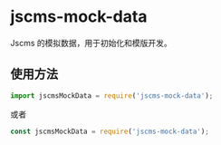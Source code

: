 # jscms-mock-data

Jscms 的模拟数据，用于初始化和模版开发。

## 使用方法

```javascript
import jscmsMockData = require('jscms-mock-data');
```

或者

```javascript
const jscmsMockData = require('jscms-mock-data');
```